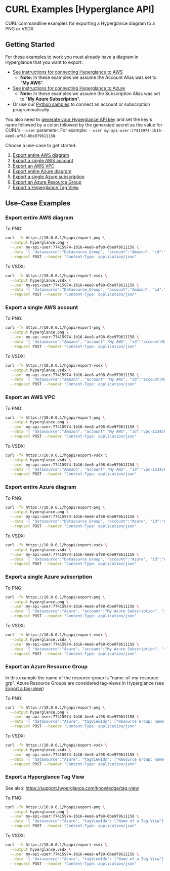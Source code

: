 # CURL Examples [Hyperglance API]

CURL commandline examples for exporting a Hyperglance diagram to a PNG or VSDX.

## Getting Started

For these examples to work you must already have a diagram in Hyperglance that you want to export:

* [See instructions for connecting Hyperglance to AWS](https://support.hyperglance.com/knowledge/adding-new-aws-accounts-to-hyperglance)
    * __Note:__ In these examples we assume the Account Alias was set to "__My AWS__".
* [See instructions for connecting Hyperglance to Azure](https://support.hyperglance.com/knowledge/azure-collector-setup)
    * __Note:__ In these examples we assume the Subscription Alias was set to "__My Azure Subscription__".
* Or use our [Python samples](../python) to connect an account or subscription programmatically.

You also need to [generate your Hyperglance API key](https://support.hyperglance.com/knowledge/getting-started-with-the-hyperglance-api) and set the key's name followed by a colon followed by the generated secret as the value for CURL's `--user` parameter. For example: `--user my-api-user:77415974-1b16-4ee8-af98-6be979611158`.


Choose a use-case to get started:

1. [Export entire AWS diagram](#Export-entire-AWS-diagram)
1. [Export a single AWS account](#Export-a-single-AWS-account)
1. [Export an AWS VPC](#Export-an-AWS-VPC)
1. [Export entire Azure diagram](#Export-entire-Azure-diagram)
1. [Export a single Azure subscription](#Export-a-single-Azure-subscription)
1. [Export an Azure Resource Group](#Export-an-Azure-Resource-Group)
1. [Export a Hyperglance Tag View](#Export-a-Hyperglance-Tag-View)

## Use-Case Examples

### Export entire AWS diagram

To PNG:
```bash
curl -fk https://10.0.0.1/hgapi/export-png \
  --output hyperglance.png \
  --user my-api-user:77415974-1b16-4ee8-af98-6be979611158 \
  --data '{ "datasource":"Datasource_Group", "account":"Amazon", "id":"Amazon" }' \
  --request POST --header "Content-Type: application/json"
```

To VSDX:
```bash
curl -fk https://10.0.0.1/hgapi/export-vsdx \
  --output hyperglance.vsdx \
  --user my-api-user:77415974-1b16-4ee8-af98-6be979611158 \
  --data '{ "datasource":"Datasource_Group", "account":"Amazon", "id":"Amazon" }' \
  --request POST --header "Content-Type: application/json"
```

### Export a single AWS account

To PNG:
```bash
curl -fk https://10.0.0.1/hgapi/export-png \
  --output hyperglance.png \
  --user my-api-user:77415974-1b16-4ee8-af98-6be979611158 \
  --data '{ "datasource":"Amazon", "account":"My AWS", "id":"account:My AWS" }' \
  --request POST --header "Content-Type: application/json"
```

To VSDX:
```bash
curl -fk https://10.0.0.1/hgapi/export-vsdx \
  --output hyperglance.vsdx \
  --user my-api-user:77415974-1b16-4ee8-af98-6be979611158 \
  --data '{ "datasource":"Amazon", "account":"My AWS", "id":"account:My AWS" }' \
  --request POST --header "Content-Type: application/json"
```

### Export an AWS VPC

To PNG:
```bash
curl -fk https://10.0.0.1/hgapi/export-png \
  --output hyperglance.png \
  --user my-api-user:77415974-1b16-4ee8-af98-6be979611158 \
  --data '{ "datasource":"Amazon", "account":"My AWS", "id":"vpc-123456789" }' \
  --request POST --header "Content-Type: application/json"
```

To VSDX:
```bash
curl -fk https://10.0.0.1/hgapi/export-vsdx \
  --output hyperglance.vsdx \
  --user my-api-user:77415974-1b16-4ee8-af98-6be979611158 \
  --data '{ "datasource":"Amazon", "account":"My AWS", "id":"vpc-123456789" }' \
  --request POST --header "Content-Type: application/json"
```

### Export entire Azure diagram

To PNG:
```bash
curl -fk https://10.0.0.1/hgapi/export-png \
  --output hyperglance.png \
  --user my-api-user:77415974-1b16-4ee8-af98-6be979611158 \
  --data '{ "datasource":"Datasource_Group", "account":"Azure", "id":"Azure" }' \
  --request POST --header "Content-Type: application/json"
```

To VSDX:
```bash
curl -fk https://10.0.0.1/hgapi/export-vsdx \
  --output hyperglance.vsdx \
  --user my-api-user:77415974-1b16-4ee8-af98-6be979611158 \
  --data '{ "datasource":"Datasource_Group", "account":"Azure", "id":"Azure" }' \
  --request POST --header "Content-Type: application/json"
```

### Export a single Azure subscription

To PNG:
```bash
curl -fk https://10.0.0.1/hgapi/export-png \
  --output hyperglance.png \
  --user my-api-user:77415974-1b16-4ee8-af98-6be979611158 \
  --data '{ "datasource":"Azure", "account":"My Azure Subscription", "id":"sub:My Azure Subscription" }' \
  --request POST --header "Content-Type: application/json"
```

To VSDX:
```bash
curl -fk https://10.0.0.1/hgapi/export-vsdx \
  --output hyperglance.vsdx \
  --user my-api-user:77415974-1b16-4ee8-af98-6be979611158 \
  --data '{ "datasource":"Azure", "account":"My Azure Subscription", "id":"sub:My Azure Subscription" }' \
  --request POST --header "Content-Type: application/json"
```

### Export an Azure Resource Group

In this example the name of the resource group is "name-of-my-resource-grp". Azure Resource Groups are considered tag-views in Hyperglance (see [Export a tag-view](#export-a-tag-view))

To PNG:
```bash
curl -fk https://10.0.0.1/hgapi/export-png \
  --output hyperglance.png \
  --user my-api-user:77415974-1b16-4ee8-af98-6be979611158 \
  --data '{ "datasource":"Azure", "tagViewIds": ["Resource Group: name-of-my-resource-grp"] }' \
  --request POST --header "Content-Type: application/json"
```

To VSDX:
```bash
curl -fk https://10.0.0.1/hgapi/export-vsdx \
  --output hyperglance.vsdx \
  --user my-api-user:77415974-1b16-4ee8-af98-6be979611158 \
  --data '{ "datasource":"Azure", "tagViewIds": ["Resource Group: name-of-my-resource-grp"] }' \
  --request POST --header "Content-Type: application/json"
```

### Export a Hyperglance Tag View

See also: https://support.hyperglance.com/knowledge/tag-view

To PNG:
```bash
curl -fk https://10.0.0.1/hgapi/export-png \
  --output hyperglance.png \
  --user my-api-user:77415974-1b16-4ee8-af98-6be979611158 \
  --data '{ "datasource":"Azure", "tagViewIds": ["Name of a Tag View"] }' \
  --request POST --header "Content-Type: application/json"
```

To VSDX:
```bash
curl -fk https://10.0.0.1/hgapi/export-vsdx \
  --output hyperglance.vsdx \
  --user my-api-user:77415974-1b16-4ee8-af98-6be979611158 \
  --data '{ "datasource":"Azure", "tagViewIds": ["Name of a Tag View"] }' \
  --request POST --header "Content-Type: application/json"
```
